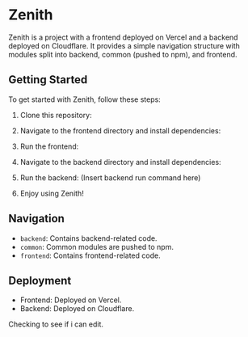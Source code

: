 # Zenith

Zenith is a project with a frontend deployed on Vercel and a backend deployed on Cloudflare. It provides a simple navigation structure with modules split into backend, common (pushed to npm), and frontend.

## Getting Started

To get started with Zenith, follow these steps:

1. Clone this repository:
2. Navigate to the frontend directory and install dependencies:
3. Run the frontend:
4. Navigate to the backend directory and install dependencies:
5. Run the backend: (Insert backend run command here)

6. Enjoy using Zenith!

## Navigation

- `backend`: Contains backend-related code.
- `common`: Common modules are pushed to npm.
- `frontend`: Contains frontend-related code.

## Deployment

- Frontend: Deployed on Vercel.
- Backend: Deployed on Cloudflare.

Checking to see if i can edit.
